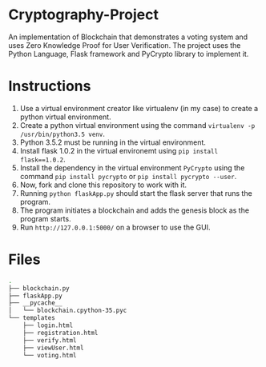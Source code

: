 # Cryptography-Project
An implementation of Blockchain that demonstrates a voting system and uses Zero Knowledge Proof for User Verification. The project uses the Python Language, Flask framework and PyCrypto library to implement it.

# Instructions
1. Use a virtual environment creator like virtualenv (in my case) to create a python virtual environment.
2. Create a python virtual environment using the command `virtualenv -p /usr/bin/python3.5 venv`.
3. Python 3.5.2 must be running in the virtual environment.
4. Install flask 1.0.2 in the virtual environemt using `pip install flask==1.0.2`.
5. Install the dependency in the virtual environment `PyCrypto` using the command `pip install pycrypto` or `pip install pycrypto --user`.
5. Now, fork and clone this repository to work with it.
6. Running `python flaskApp.py` should start the flask server that runs the program.
7. The program initiates a blockchain and adds the genesis block as the program starts.
8. Run `http://127.0.0.1:5000/` on a browser to use the GUI.


# Files
```bash
.
├── blockchain.py
├── flaskApp.py
├── __pycache__
│   └── blockchain.cpython-35.pyc
└── templates
    ├── login.html
    ├── registration.html
    ├── verify.html
    ├── viewUser.html
    └── voting.html
```
